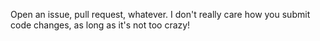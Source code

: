 Open an issue, pull request, whatever. I don't really care how you submit code changes, as long as it's not too crazy!
